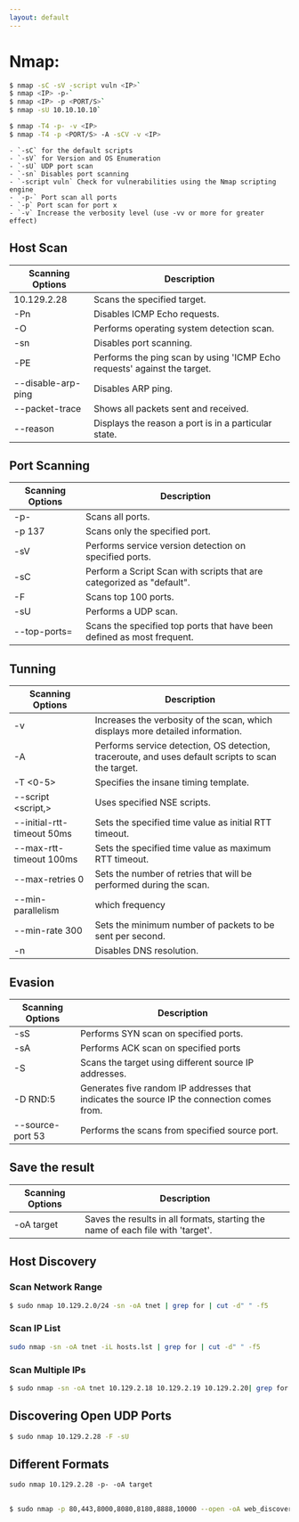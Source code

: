 ```yaml
---
layout: default
---
```


# Nmap:
```bash 
$ nmap -sC -sV -script vuln <IP>`
$ nmap <IP> -p-`
$ nmap <IP> -p <PORT/S>`
$ nmap -sU 10.10.10.10`

$ nmap -T4 -p- -v <IP>
$ nmap -T4 -p <PORT/S> -A -sCV -v <IP>
```

    - `-sC` for the default scripts
    - `-sV` for Version and OS Enumeration
    - `-sU` UDP port scan
    - `-sn`	Disables port scanning
    - `-script vuln` Check for vulnerabilities using the Nmap scripting engine
    - `-p-` Port scan all ports
    - `-p` Port scan for port x
    - `-v` Increase the verbosity level (use -vv or more for greater effect)

## Host Scan 
| Scanning Options   | Description                                    |
|--------------------|------------------------------------------------|
| 10.129.2.28        | Scans the specified target.                   |
| -Pn                | Disables ICMP Echo requests.                   |
| -O                 | Performs operating system detection scan.                 |
| -sn                | Disables port scanning. | 
| -PE                | Performs the ping scan by using 'ICMP Echo requests' against the target. |
| --disable-arp-ping | Disables ARP ping.                             |
| --packet-trace     | Shows all packets sent and received.          |
| --reason           | Displays the reason a port is in a particular state. |

## Port Scanning
| Scanning Options   | Description                                    |
|--------------------|------------------------------------------------|
| -p-                | Scans all ports.                              |
| -p 137             | Scans only the specified port.                |
| -sV                | Performs service version detection on specified ports. |
| -sC	| Perform a Script Scan with scripts that are categorized as "default". |
| -F                 | Scans top 100 ports.         |
| -sU                | Performs a UDP scan.         |
| --top-ports=<num>  | Scans the specified top ports that have been defined as most frequent. | 

## Tunning
| Scanning Options   | Description                                    |
|--------------------|------------------------------------------------|
| -v	| Increases the verbosity of the scan, which displays more detailed information. |
| -A                 | Performs service detection, OS detection, traceroute, and uses default scripts to scan the target. |
| -T <0-5>               | Specifies the insane timing template.  |
| --script <script,> | Uses specified NSE scripts.  |
| --initial-rtt-timeout 50ms | Sets the specified time value as initial RTT timeout. |
| --max-rtt-timeout 100ms   | Sets the specified time value as maximum RTT timeout.  |
| --max-retries 0    | Sets the number of retries that will be performed during the scan. |
| --min-parallelism <number> | which frequency |
| --min-rate 300     | Sets the minimum number of packets to be sent per second.         |
| -n                 | Disables DNS resolution.                       |

## Evasion 
| Scanning Options   | Description                                    |
|--------------------|------------------------------------------------|
| -sS	| Performs SYN scan on specified ports. |
| -sA	| Performs ACK scan on specified ports |
| -S                 | Scans the target using different source IP addresses.    |
| -D RND:5	| Generates five random IP addresses that indicates the source IP the connection comes from. |
| --source-port 53	| Performs the scans from specified source port. |

## Save the result
| Scanning Options   | Description                                    |
|--------------------|------------------------------------------------|
| -oA target         | Saves the results in all formats, starting the name of each file with 'target'. |

## Host Discovery
### Scan Network Range
```bash
$ sudo nmap 10.129.2.0/24 -sn -oA tnet | grep for | cut -d" " -f5
```

### Scan IP List
```bash
sudo nmap -sn -oA tnet -iL hosts.lst | grep for | cut -d" " -f5
```

### Scan Multiple IPs
```bash
$ sudo nmap -sn -oA tnet 10.129.2.18 10.129.2.19 10.129.2.20| grep for | cut -d" " -f5
```

## Discovering Open UDP Ports
```bash
$ sudo nmap 10.129.2.28 -F -sU
```

## Different Formats
`sudo nmap 10.129.2.28 -p- -oA target`

## 
```bash
$ sudo nmap -p 80,443,8000,8080,8180,8888,10000 --open -oA web_discovery -iL scope_list
```